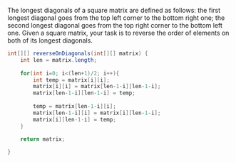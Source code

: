 The longest diagonals of a square matrix are defined as follows:
the first longest diagonal goes from the top left corner to the bottom right one;
the second longest diagonal goes from the top right corner to the bottom left one.
Given a square matrix, your task is to reverse the order of elements on both of its longest diagonals.
```java
int[][] reverseOnDiagonals(int[][] matrix) {
    int len = matrix.length;
    
    for(int i=0; i<(len+1)/2; i++){
        int temp = matrix[i][i];
        matrix[i][i] = matrix[len-1-i][len-1-i];
        matrix[len-1-i][len-1-i] = temp;
        
        temp = matrix[len-1-i][i];
        matrix[len-1-i][i] = matrix[i][len-1-i];
        matrix[i][len-1-i] = temp;
    }
    
    return matrix;

}
```